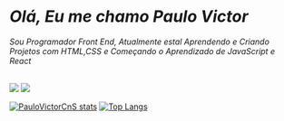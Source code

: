 
<h1><i>Olá, Eu me chamo Paulo Victor </i> </h1>


 <i>Sou Programador Front End, Atualmente estal Aprendendo e Criando Projetos com HTML,CSS e Começando o Aprendizado de JavaScript e React </i> 
<br>
<br>

<img src="https://img.shields.io/badge/HTML5-E34F26?style=for-the-badge&logo=html5&logoColor=white">
<img src="https://img.shields.io/badge/CSS-239120?&style=for-the-badge&logo=css3&logoColor=white">

[![PauloVictorCnS stats](https://github-readme-stats.vercel.app/api?username=PauloVictorCnS)](https://github.com/anuraghazra/github-readme-stats)
[![Top Langs](https://github-readme-stats.vercel.app/api/top-langs/?username=PauloVictorCnS)](https://github.com/anuraghazra/github-readme-stats)



